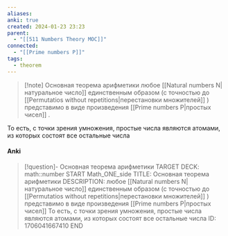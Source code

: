```yaml
---
aliases: 
anki: true
created: 2024-01-23 23:23
parent:
  - "[[511 Numbers Theory MOC]]"
connected:
  - "[[Prime numbers P]]"
tags:
  - theorem
---
```


> [!note] Основная теорема арифметики
любое [[Natural numbers N|натуральное число]]  единственным образом (с точностью до [[Permutatios without repetitions|перестановки множителей]] ) представимо в виде произведения [[Prime numbers P|простых чисел]] .

То есть, с точки зрения умножения, простые числа являются атомами, из которых состоят все остальные числа


#### Anki
> [!question]- Основная теорема арифметики
TARGET DECK: math::number 
START
Math_ONE_side
TITLE: Основная теорема арифметики
DESCRIPTION: любое [[Natural numbers N|натуральное число]]  единственным образом (с точностью до [[Permutatios without repetitions|перестановки множителей]] ) представимо в виде произведения [[Prime numbers P|простых чисел]]
То есть, с точки зрения умножения, простые числа являются атомами, из которых состоят все остальные числа
ID: 1706041667410
END










